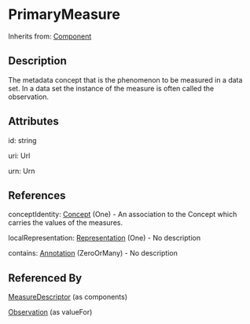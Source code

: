 
# PrimaryMeasure

Inherits from: [Component](../Base/Component.md)



## Description

The metadata concept that is the phenomenon to be measured in a data set. In a data set the instance of the measure is often called the observation.


## Attributes

id: string

uri: Url

urn: Urn



## References

conceptIdentity: [Concept](../ConceptSchemes/Concept.md) (One) - An association to the Concept which carries the values of the measures.

localRepresentation: [Representation](../Base/Representation.md) (One) - No description

contains: [Annotation](../Base/Annotation.md) (ZeroOrMany) - No description



## Referenced By

[MeasureDescriptor](MeasureDescriptor.md) (as components)

[Observation](Observation.md) (as valueFor)


